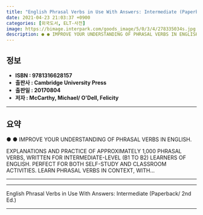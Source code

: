 ```yaml
---
title: "English Phrasal Verbs in Use With Answers: Intermediate (Paperback/ 2nd Ed.)"
date: 2021-04-23 21:03:37 +0900
categories: [외국도서, ELT-사전]
image: https://bimage.interpark.com/goods_image/5/0/3/4/278335034s.jpg
description: ● ● IMPROVE YOUR UNDERSTANDING OF PHRASAL VERBS IN ENGLISH. EXPLANATIONS AND PRACTICE OF APPROXIMATELY 1,000 PHRASAL VERBS, WRITTEN FOR INTERMEDIATE-LEVEL (B
---
```


## **정보**

- **ISBN : 9781316628157**
- **출판사 : Cambridge University Press**
- **출판일 : 20170804**
- **저자 : McCarthy, Michael/ O'Dell, Felicity**

------



## **요약**

●  ●  IMPROVE YOUR UNDERSTANDING OF PHRASAL VERBS IN ENGLISH.

EXPLANATIONS AND PRACTICE OF APPROXIMATELY 1,000 PHRASAL VERBS, WRITTEN FOR INTERMEDIATE-LEVEL (B1 TO B2) LEARNERS OF ENGLISH. PERFECT FOR BOTH SELF-STUDY AND CLASSROOM ACTIVITIES. LEARN PHRASAL VERBS IN CONTEXT, WITH... 

------



------


English Phrasal Verbs in Use With Answers: Intermediate (Paperback/ 2nd Ed.) 

------


